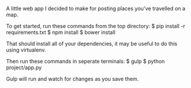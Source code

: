 A little web app I decided to make for posting places you've
travelled on a map.

To get started, run these commands from the top directory:
    $ pip install -r requirements.txt
    $ npm install
    $ bower install

That should install all of your dependencies, it may be useful to do this
using virtualenv.

Then run these commands in seperate terminals:
    $ gulp
    $ python project/app.py

Gulp will run and watch for changes as you save them.

